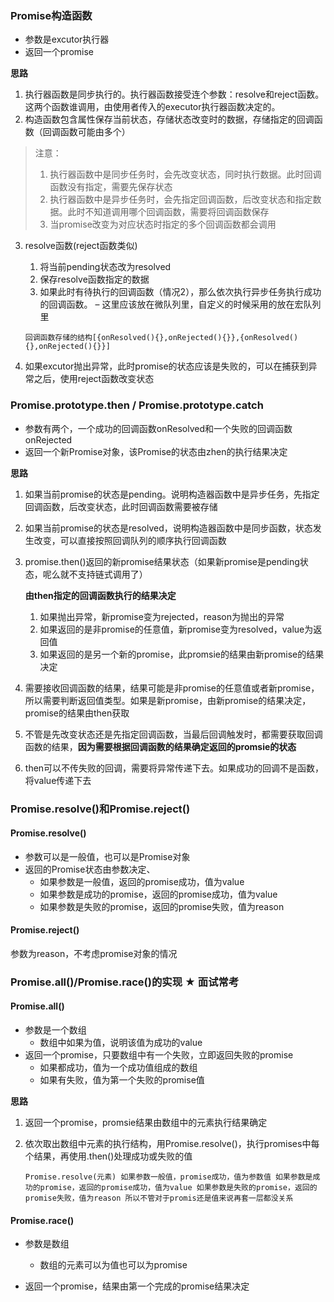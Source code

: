 ### Promise构造函数

+ 参数是excutor执行器
+ 返回一个promise

**思路**

1. 执行器函数是同步执行的。执行器函数接受连个参数：resolve和reject函数。这两个函数谁调用，由使用者传入的executor执行器函数决定的。
2. 构造函数包含属性保存当前状态，存储状态改变时的数据，存储指定的回调函数（回调函数可能由多个）

> 注意：
>
> 1. 执行器函数中是同步任务时，会先改变状态，同时执行数据。此时回调函数没有指定，需要先保存状态
> 2. 执行器函数中是异步任务时，会先指定回调函数，后改变状态和指定数据。此时不知道调用哪个回调函数，需要将回调函数保存
> 3. 当promise改变为对应状态时指定的多个回调函数都会调用

3. resolve函数(reject函数类似)

   1. 将当前pending状态改为resolved
   2. 保存resolve函数指定的数据
   3. 如果此时有待执行的回调函数（情况2），那么依次执行异步任务执行成功的回调函数。   – 这里应该放在微队列里，自定义的时候采用的放在宏队列里

   `回调函数存储的结构[{onResolved(){},onRejected(){}},{onResolved(){},onRejected(){}}]`

4. 如果excutor抛出异常，此时promise的状态应该是失败的，可以在捕获到异常之后，使用reject函数改变状态

### Promise.prototype.then / Promise.prototype.catch

+ 参数有两个，一个成功的回调函数onResolved和一个失败的回调函数onRejected
+ 返回一个新Promise对象，该Promise的状态由zhen的执行结果决定

**思路**

1. 如果当前promise的状态是pending。说明构造器函数中是异步任务，先指定回调函数，后改变状态，此时回调函数需要被存储

2. 如果当前promise的状态是resolved，说明构造器函数中是同步函数，状态发生改变，可以直接按照回调队列的顺序执行回调函数

3. promise.then()返回的新promise结果状态（如果新promise是pending状态，呢么就不支持链式调用了）

   **由then指定的回调函数执行的结果决定**

   1. 如果抛出异常，新promise变为rejected，reason为抛出的异常
   2. 如果返回的是非promise的任意值，新promise变为resolved，value为返回值
   3. 如果返回的是另一个新的promise，此promsie的结果由新promise的结果决定

4. 需要接收回调函数的结果，结果可能是非promise的任意值或者新promise，所以需要判断返回值类型。如果是新promise，由新promise的结果决定，promise的结果由then获取

5. 不管是先改变状态还是先指定回调函数，当最后回调触发时，都需要获取回调函数的结果，**因为需要根据回调函数的结果确定返回的promsie的状态**

6. then可以不传失败的回调，需要将异常传递下去。如果成功的回调不是函数，将value传递下去

### Promise.resolve()和Promise.reject()

#### Promise.resolve()

+ 参数可以是一般值，也可以是Promise对象
+ 返回的Promise状态由参数决定、
  + 如果参数是一般值，返回的promise成功，值为value
  + 如果参数是成功的promise，返回的promise成功，值为value
  + 如果参数是失败的promise，返回的promise失败，值为reason

#### Promise.reject()

参数为reason，不考虑promise对象的情况

### Promise.all()/Promise.race()的实现 ★ 面试常考

#### Promise.all()

+ 参数是一个数组
  + 数组中如果为值，说明该值为成功的value
+ 返回一个promise，只要数组中有一个失败，立即返回失败的promise
  + 如果都成功，值为一个成功值组成的数组
  + 如果有失败，值为第一个失败的promise值

**思路**

1. 返回一个promise，promsie结果由数组中的元素执行结果确定

2. 依次取出数组中元素的执行结构，用Promise.resolve()，执行promises中每个结果，再使用.then()处理成功或失败的值

   `Promise.resolve(元素)
   如果参数一般值，promise成功，值为参数值
   如果参数是成功的promise，返回的promise成功，值为value
   如果参数是失败的promise，返回的promise失败，值为reason
   所以不管对于promis还是值来说再套一层都没关系`

#### Promise.race()

+ 参数是数组
  + 数组的元素可以为值也可以为promise
  
+ 返回一个promise，结果由第一个完成的promise结果决定

  
  
  
  

